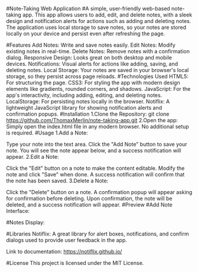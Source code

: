 #Note-Taking Web Application
#A simple, user-friendly web-based note-taking app. This app allows users to add, edit, and delete notes, with a sleek design and notification alerts for actions such as adding and deleting notes. The application uses local storage to save notes, so your notes are stored locally on your device and persist even after refreshing the page.

#Features
Add Notes: Write and save notes easily.
Edit Notes: Modify existing notes in real-time.
Delete Notes: Remove notes with a confirmation dialog.
Responsive Design: Looks great on both desktop and mobile devices.
Notifications: Visual alerts for actions like adding, saving, and deleting notes.
Local Storage: Your notes are saved in your browser's local storage, so they persist across page reloads.
#Technologies Used
HTML5: For structuring the page.
CSS3: For styling the app with modern design elements like gradients, rounded corners, and shadows.
JavaScript: For the app's interactivity, including adding, editing, and deleting notes.
LocalStorage: For persisting notes locally in the browser.
Notiflix: A lightweight JavaScript library for showing notification alerts and confirmation popups.
#Installation
1.Clone the Repository:
git clone https://github.com/ThomaxMerlin/note-taking-app.git
2.Open the app: Simply open the index.html file in any modern browser. No additional setup is required.
#Usage
1.Add a Note:

Type your note into the text area.
Click the "Add Note" button to save your note.
You will see the note appear below, and a success notification will appear.
2.Edit a Note:

Click the "Edit" button on a note to make the content editable.
Modify the note and click "Save" when done.
A success notification will confirm that the note has been saved.
3.Delete a Note:

Click the "Delete" button on a note.
A confirmation popup will appear asking for confirmation before deleting.
Upon confirmation, the note will be deleted, and a success notification will appear.
#Preview
#Add Note Interface:

#Notes Display:

#Libraries
Notiflix: A great library for alert boxes, notifications, and confirm dialogs used to provide user feedback in the app.

Link to documentation: https://notiflix.github.io/

#License
This project is licensed under the MIT License.
